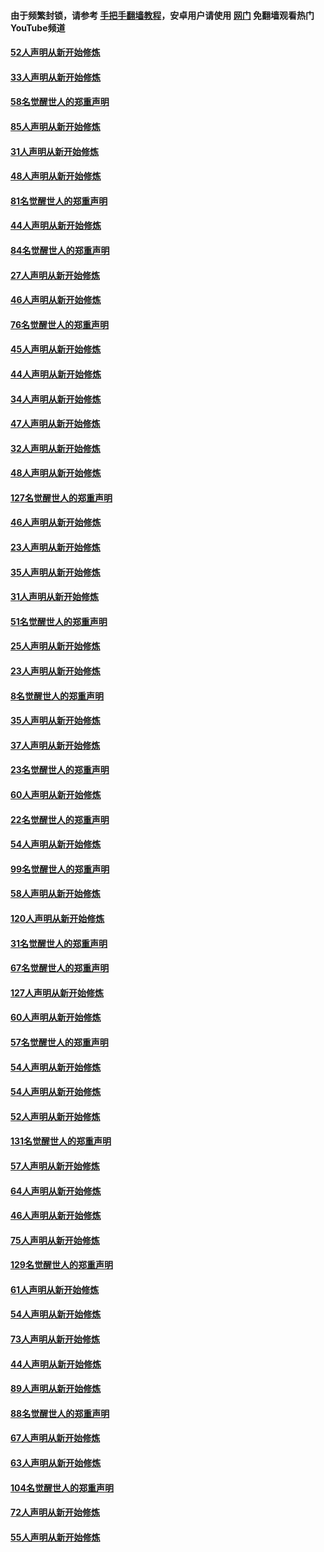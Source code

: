 #### 由于频繁封锁，请参考 [手把手翻墙教程](https://github.com/gfw-breaker/guides/wiki/)，安卓用户请使用 [网门](https://github.com/gfw-breaker/nogfw/blob/master/dl.md?t=03160000) 免翻墙观看热门YouTube频道 

#### [52人声明从新开始修炼](../pages/91/421846.md?t=03160000) 

#### [33人声明从新开始修炼](../pages/91/421804.md?t=03160000) 

#### [58名觉醒世人的郑重声明](../pages/91/421845.md?t=03160000) 

#### [85人声明从新开始修炼](../pages/91/421769.md?t=03160000) 

#### [31人声明从新开始修炼](../pages/91/421763.md?t=03160000) 

#### [48人声明从新开始修炼](../pages/91/421605.md?t=03160000) 

#### [81名觉醒世人的郑重声明](../pages/91/421656.md?t=03160000) 

#### [44人声明从新开始修炼](../pages/91/421544.md?t=03160000) 

#### [84名觉醒世人的郑重声明](../pages/91/421543.md?t=03160000) 

#### [27人声明从新开始修炼](../pages/91/421465.md?t=03160000) 

#### [46人声明从新开始修炼](../pages/91/421454.md?t=03160000) 

#### [76名觉醒世人的郑重声明](../pages/91/421453.md?t=03160000) 

#### [45人声明从新开始修炼](../pages/91/421452.md?t=03160000) 

#### [44人声明从新开始修炼](../pages/91/421422.md?t=03160000) 

#### [34人声明从新开始修炼](../pages/91/421322.md?t=03160000) 

#### [47人声明从新开始修炼](../pages/91/421264.md?t=03160000) 

#### [32人声明从新开始修炼](../pages/91/421225.md?t=03160000) 

#### [48人声明从新开始修炼](../pages/91/421202.md?t=03160000) 

#### [127名觉醒世人的郑重声明](../pages/91/421224.md?t=03160000) 

#### [46人声明从新开始修炼](../pages/91/421203.md?t=03160000) 

#### [23人声明从新开始修炼](../pages/91/421138.md?t=03160000) 

#### [35人声明从新开始修炼](../pages/91/421122.md?t=03160000) 

#### [31人声明从新开始修炼](../pages/91/421081.md?t=03160000) 

#### [51名觉醒世人的郑重声明](../pages/91/421080.md?t=03160000) 

#### [25人声明从新开始修炼](../pages/91/421020.md?t=03160000) 

#### [23人声明从新开始修炼](../pages/91/420884.md?t=03160000) 

#### [8名觉醒世人的郑重声明](../pages/91/420883.md?t=03160000) 

#### [35人声明从新开始修炼](../pages/91/420809.md?t=03160000) 

#### [37人声明从新开始修炼](../pages/91/420766.md?t=03160000) 

#### [23名觉醒世人的郑重声明](../pages/91/420765.md?t=03160000) 

#### [60人声明从新开始修炼](../pages/91/420727.md?t=03160000) 

#### [22名觉醒世人的郑重声明](../pages/91/420726.md?t=03160000) 

#### [54人声明从新开始修炼](../pages/91/420529.md?t=03160000) 

#### [99名觉醒世人的郑重声明](../pages/91/420528.md?t=03160000) 

#### [58人声明从新开始修炼](../pages/91/420198.md?t=03160000) 

#### [120人声明从新开始修炼](../pages/91/420141.md?t=03160000) 

#### [31名觉醒世人的郑重声明](../pages/91/420197.md?t=03160000) 

#### [67名觉醒世人的郑重声明](../pages/91/420140.md?t=03160000) 

#### [127人声明从新开始修炼](../pages/91/420082.md?t=03160000) 

#### [60人声明从新开始修炼](../pages/91/420081.md?t=03160000) 

#### [57名觉醒世人的郑重声明](../pages/91/420080.md?t=03160000) 

#### [54人声明从新开始修炼](../pages/91/419533.md?t=03160000) 

#### [54人声明从新开始修炼](../pages/91/419532.md?t=03160000) 

#### [52人声明从新开始修炼](../pages/91/419531.md?t=03160000) 

#### [131名觉醒世人的郑重声明](../pages/91/419530.md?t=03160000) 

#### [57人声明从新开始修炼](../pages/91/419430.md?t=03160000) 

#### [64人声明从新开始修炼](../pages/91/419429.md?t=03160000) 

#### [46人声明从新开始修炼](../pages/91/419428.md?t=03160000) 

#### [75人声明从新开始修炼](../pages/91/419427.md?t=03160000) 

#### [129名觉醒世人的郑重声明](../pages/91/419426.md?t=03160000) 

#### [61人声明从新开始修炼](../pages/91/419198.md?t=03160000) 

#### [54人声明从新开始修炼](../pages/91/419197.md?t=03160000) 

#### [73人声明从新开始修炼](../pages/91/419196.md?t=03160000) 

#### [44人声明从新开始修炼](../pages/91/419075.md?t=03160000) 

#### [89人声明从新开始修炼](../pages/91/419074.md?t=03160000) 

#### [88名觉醒世人的郑重声明](../pages/91/419195.md?t=03160000) 

#### [67人声明从新开始修炼](../pages/91/419073.md?t=03160000) 

#### [63人声明从新开始修炼](../pages/91/419072.md?t=03160000) 

#### [104名觉醒世人的郑重声明](../pages/91/419071.md?t=03160000) 

#### [72人声明从新开始修炼](../pages/91/418902.md?t=03160000) 

#### [55人声明从新开始修炼](../pages/91/418901.md?t=03160000) 

